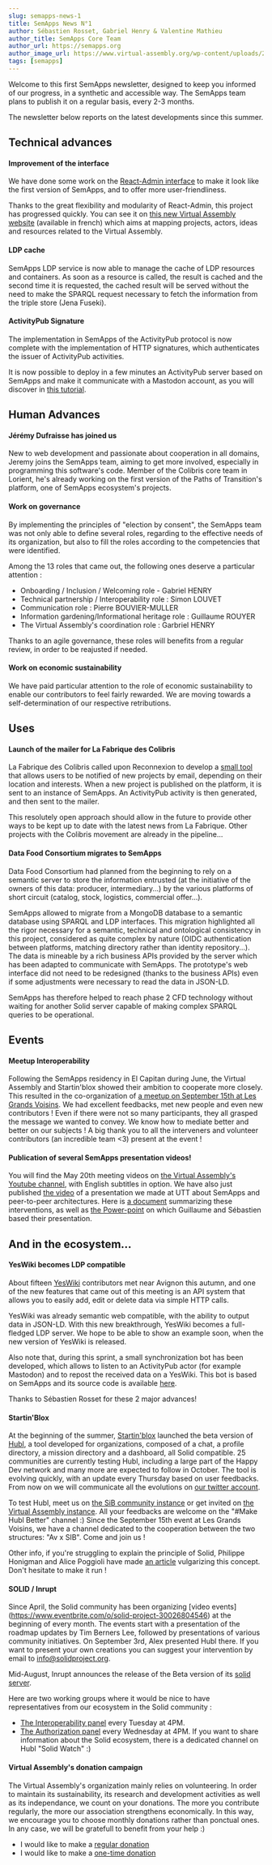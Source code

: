 ```yaml
---
slug: semapps-news-1
title: SemApps News N°1
author: Sébastien Rosset, Gabriel Henry & Valentine Mathieu
author_title: SemApps Core Team
author_url: https://semapps.org
author_image_url: https://www.virtual-assembly.org/wp-content/uploads/2017/05/cropped-ms-icon-60x60.png
tags: [semapps]
---
```


Welcome to this first SemApps newsletter, designed to keep you informed of our progress, in a synthetic and accessible way. The SemApps team plans to publish it on a regular basis, every 2-3 months.

The newsletter below reports on the latest developments since this summer.

## Technical advances

#### Improvement of the interface

We have done some work on the [React-Admin interface](https://marmelab.com/react-admin/) to make it look like the first version of SemApps, and to offer more user-friendliness.

Thanks to the great flexibility and modularity of React-Admin, this project has progressed quickly. You can see it on [this new Virtual Assembly website](https://archipel.assemblee-virtuelle.org) (available in french) which aims at mapping projects, actors, ideas and resources related to the Virtual Assembly.

#### LDP cache

SemApps LDP service is now able to manage the cache of LDP resources and containers. As soon as a resource is called, the result is cached and the second time it is requested, the cached result will be served without the need to make the SPARQL request necessary to fetch the information from the triple store (Jena Fuseki).

#### ActivityPub Signature

The implementation in SemApps of the ActivityPub protocol is now complete with the implementation of HTTP signatures, which authenticates the issuer of ActivityPub activities.

It is now possible to deploy in a few minutes an ActivityPub server based on SemApps and make it communicate with a Mastodon account, as you will discover in [this tutorial](https://semapps.org/docs/guides/activitypub).

## Human Advances

#### Jérémy Dufraisse has joined us

New to web development and passionate about cooperation in all domains, Jeremy joins the SemApps team, aiming to get more involved, especially in programming this software's code. 
Member of the Colibris core team in Lorient, he's already working on the first version of the Paths of Transition's platform, one of SemApps ecosystem's projects.

#### Work on governance

By implementing the principles of "election by consent", the SemApps team was not only able to define several roles, regarding to the effective needs of its organization, but also to fill the roles according to the competencies that were identified.

Among the 13 roles that came out, the following ones deserve a particular attention : 
* Onboarding / Inclusion / Welcoming role - Gabriel HENRY
* Technical partnership / Interoperability role : Simon LOUVET
* Communication role : Pierre BOUVIER-MULLER
* Information gardening/Informational heritage role : Guillaume ROUYER
* The Virtual Assembly's coordination role : Garbriel HENRY

Thanks to an agile governance, these roles will benefits from a regular review, in order to be reajusted if needed. 

#### Work on economic sustainability

We have paid particular attention to the role of economic sustainability to enable our contributors to feel fairly rewarded. We are moving towards a self-determination of our respective retributions.

## Uses

#### Launch of the mailer for La Fabrique des Colibris

La Fabrique des Colibris called upon Reconnexion to develop a [small tool](https://alertes.colibris-lafabrique.org/) that allows users to be notified of new projects by email, depending on their location and interests. When a new project is published on the platform, it is sent to an instance of SemApps. An ActivityPub activity is then generated, and then sent to the mailer.

This resolutely open approach should allow in the future to provide other ways to be kept up to date with the latest news from La Fabrique. Other projects with the Colibris movement are already in the pipeline...

#### Data Food Consortium migrates to SemApps

Data Food Consortium had planned from the beginning to rely on a semantic server to store the information entrusted (at the initiative of the owners of this data: producer, intermediary...) by the various platforms of short circuit (catalog, stock, logistics, commercial offer...).

SemApps allowed to migrate from a MongoDB database to a semantic database using SPARQL and LDP interfaces. This migration highlighted all the rigor necessary for a semantic, technical and ontological consistency in this project, considered as quite complex by nature (OIDC authentication between platforms, matching directory rather than identity repository...). The data is mineable by a rich business APIs provided by the server which has been adapted to communicate with SemApps. The prototype's web interface did not need to be redesigned (thanks to the business APIs) even if some adjustments were necessary to read the data in JSON-LD.

SemApps has therefore helped to reach phase 2 CFD technology without waiting for another Solid server capable of making complex SPARQL queries to be operational.

## Events

#### Meetup Interoperability

Following the SemApps residency in El Capitan during June, the Virtual Assembly and Startin'blox showed their ambition to cooperate more closely. This resulted in the co-organization of [a meetup on September 15th at Les Grands Voisins](https://www.facebook.com/events/609531263097830/). We had excellent feedbacks, met new people and even new contributors ! Even if there were not so many participants, they all grasped the message we wanted to convey. We know how to mediate better and better on our subjects ! A big thank you to all the interveners and volunteer contributors (an incredible team <3) present at the event !

#### Publication of several SemApps presentation videos!
You will find the May 20th meeting videos on [the Virtual Assembly's Youtube channel](https://www.youtube.com/channel/UCg7sYh_Y8cHFT4s82K4SVmA/), with English subtitles in option.
We have also just published [the video](https://youtu.be/wjQSKP4DWmM) of a presentation we made at UTT about SemApps and peer-to-peer architectures. Here is [a document](https://pad.lescommuns.org/IRs8_6lIS_iucxqiPSXwNA?both)  summarizing these interventions, as well as [the Power-point](https://docs.google.com/presentation/d/1lVUx4URcKkV1Z3G4EticbH1uCV_NwtVBlYo5cvqUOOc/edit?usp=sharing) on which Guillaume and Sébastien based their presentation.

## And in the ecosystem...

#### YesWiki becomes LDP compatible

About fifteen [YesWiki](https://yeswiki.net) contributors met near Avignon this autumn, and one of the new features that came out of this meeting is an API system that allows you to easily add, edit or delete data via simple HTTP calls.

YesWiki was already semantic web compatible, with the ability to output data in JSON-LD. With this new breakthrough, YesWiki becomes a full-fledged LDP server. We hope to be able to show an example soon, when the new version of YesWiki is released.

Also note that, during this sprint, a small synchronization bot has been developed, which allows to listen to an ActivityPub actor (for example Mastodon) and to repost the received data on a YesWiki. This bot is based on SemApps and its source code is available [here](https://github.com/reconnexion/yeswiki-synchronizer).

Thanks to Sébastien Rosset for these 2 major advances!

#### Startin'Blox

At the beginning of the summer, [Startin'blox](https://startinblox.com/) launched the beta version of [Hubl](https://hubl.world/), a tool developed for organizations, composed of a chat, a profile directory, a mission directory and a dashboard, all Solid compatible. 25 communities are currently testing Hubl, including a large part of the Happy Dev network and many more are expected to follow in October. The tool is evolving quickly, with an update every Thursday based on user feedbacks. From now on we will communicate all the evolutions on [our twitter account](https://twitter.com/StartinBlox).

To test Hubl, meet us on [the SiB community instance](https://community.startinblox.com) or get invited on [the Virtual Assembly instance](https://virtual-assembly.hubl.world/). All your feedbacks are welcome on the "#Make Hubl Better" channel :) Since the September 15th event at Les Grands Voisins, we have a channel dedicated to the cooperation between the two structures: "Av x SIB". Come and join us !

Other info, if you're struggling to explain the principle of Solid, Philippe Honigman and Alice Poggioli have made [an article](https://blog.orgtech.fr/un-avenir-solid/) vulgarizing this concept. Don't hesitate to make it run !

#### SOLID / Inrupt

Since April, the Solid community has been organizing [video events] (https://www.eventbrite.com/o/solid-project-30026804546) at the beginning of every month. The events start with a presentation of the roadmap updates by Tim Berners Lee, followed by presentations of various community initiatives. On September 3rd, Alex presented Hubl there. If you want to present your own creations you can suggest your intervention by email to info@solidproject.org.

Mid-August, Inrupt announces the release of the Beta version of its [solid server](https://inrupt.com/products/enterprise-solid-server).

Here are two working groups where it would be nice to have representatives from our ecosystem in the Solid community :

* [The Interoperability panel](https://github.com/solid/data-interoperability-panel) every Tuesday at 4PM.
* [The Authorization panel](https://github.com/solid/authorization-panel) every Wednesday at 4PM.
If you want to share information about the Solid ecosystem, there is a dedicated channel on Hubl "Solid Watch" :)

#### Virtual Assembly's donation campaign 

The Virtual Assembly's organization mainly relies on volunteering. In order to maintain its sustainability, its research and development activities as well as its independance, we count on your donations. The more you contribute regularly, the more our association strengthens economically. In this way, we encourage you to choose monthly donations rather than ponctual ones. In any case, we will be gratefull to benefit from your help :)

* I would like to make a [regular donation](https://www.virtual-assembly.org/faire-un-don/)
* I would like to make a [one-time donation](https://www.virtual-assembly.org/faire-un-don/)



